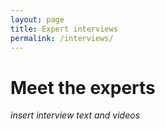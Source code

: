 ```yaml
---
layout: page
title: Expert interviews
permalink: /interviews/
---
```


# Meet the experts

_insert interview text and videos_
